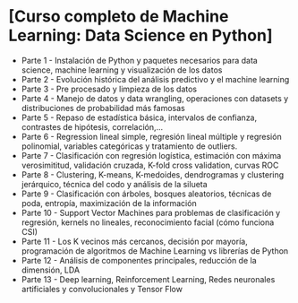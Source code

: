 # [Curso completo de Machine Learning: Data Science en Python]

- Parte 1 - Instalación de Python y paquetes necesarios para data science, machine learning y visualización de los datos
- Parte 2 - Evolución histórica del análisis predictivo y el machine learning
- Parte 3 - Pre procesado y limpieza de los datos 
- Parte 4 - Manejo de datos y data wrangling, operaciones con datasets y distribuciones de probabilidad más famosas
- Parte 5 - Repaso de estadística básica, intervalos de confianza, contrastes de hipótesis, correlación,...
- Parte 6 - Regression lineal simple, regresión lineal múltiple y regresión polinomial, variables categóricas y tratamiento de outliers.
- Parte 7 - Clasificación con regresión logística, estimación con máxima verosimititud, validación cruzada, K-fold cross validation, curvas ROC 
- Parte 8 - Clustering, K-means, K-medoides, dendrogramas y clustering jerárquico, técnica del codo y análisis de la silueta
- Parte 9 - Clasificación con árboles, bosques aleatorios, técnicas de poda, entropía, maximización de la información
- Parte 10 - Support Vector Machines para problemas de clasificación y regresión, kernels no lineales, reconocimiento facial (cómo funciona CSI)
- Parte 11 - Los K vecinos más cercanos, decisión por mayoría, programación de algoritmos de Machine Learning vs librerías de Python
- Parte 12 - Análisis de componentes principales, reducción de la dimensión, LDA
- Parte 13 - Deep learning, Reinforcement Learning, Redes neuronales artificiales y convolucionales y Tensor Flow


